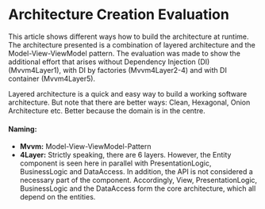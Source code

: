 
 
# Architecture Creation Evaluation

This article shows different ways how to build the architecture at runtime. The architecture presented is a combination of layered architecture and the Model-View-ViewModel pattern. The evaluation was made to show the additional effort that arises without Dependency Injection (DI) (Mvvm4Layer1), with DI by factories (Mvvm4Layer2-4) and with DI container (Mvvm4Layer5).

Layered architecture is a quick and easy way to build a working software architecture. But note that there are better ways: Clean, Hexagonal, Onion Architecture etc. Better because the domain is in the centre.

#### **Naming:** 
* **Mvvm:** Model-View-ViewModel-Pattern
* **4Layer:** Strictly speaking, there are 6 layers. However, the Entity component is seen here in parallel with PresentationLogic, BusinessLogic and DataAccess. In addition, the API is not considered a necessary part of the component. Accordingly, View, PresentationLogic, BusinessLogic and the DataAccess form the core architecture, which all depend on the entities.





